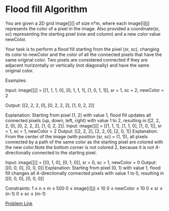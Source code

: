 # Flood fill Algorithm

You are given a 2D grid image[][] of size n*m, where each image[i][j] represents the color of a pixel in the image. Also provided a coordinate(sr, sc) representing the starting pixel (row and column) and a new color value newColor.

Your task is to perform a flood fill starting from the pixel (sr, sc), changing its color to newColor and the color of all the connected pixels that have the same original color. Two pixels are considered connected if they are adjacent horizontally or vertically (not diagonally) and have the same original color.

Examples:

Input: image[][] = [[1, 1, 1, 0], [0, 1, 1, 1], [1, 0, 1, 1]], sr = 1, sc = 2, newColor = 2

Output: [[2, 2, 2, 0], [0, 2, 2, 2], [1, 0, 2, 2]]

Explanation: Starting from pixel (1, 2) with value 1, flood fill updates all connected pixels (up, down, left, right) with value 1 to 2, resulting in [[2, 2, 2, 0], [0, 2, 2, 2], [1, 0, 2, 2]].
Input: image[][] = [[1, 1, 1], [1, 1, 0], [1, 0, 1]], sr = 1, sc = 1, newColor = 2
Output: [[2, 2, 2], [2, 2, 0], [2, 0, 1]]
Explanation: From the center of the image (with position (sr, sc) = (1, 1)), all pixels connected by a path of the same color as the starting pixel are colored with the new color.Note the bottom corner is not colored 2, because it is not 4-directionally connected to the starting pixel.

Input: image[][] = [[0, 1, 0], [0, 1, 0]], sr = 0, sc = 1, newColor = 0
Output: [[0, 0, 0], [0, 0, 0]]
Explanation: Starting from pixel (0, 1) with value 1, flood fill changes all 4-directionally connected pixels with value 1 to 0, resulting in [[0, 0, 0], [0, 0, 0]]

Constraints:
1 ≤ n ≤ m ≤ 500
0 ≤ image[i][j] ≤ 10
0 ≤ newColor ≤ 10
0 ≤ sr ≤ (n-1)
0 ≤ sc ≤ (m-1)

[Problem Link](https://www.geeksforgeeks.org/problems/flood-fill-algorithm1856/1)
